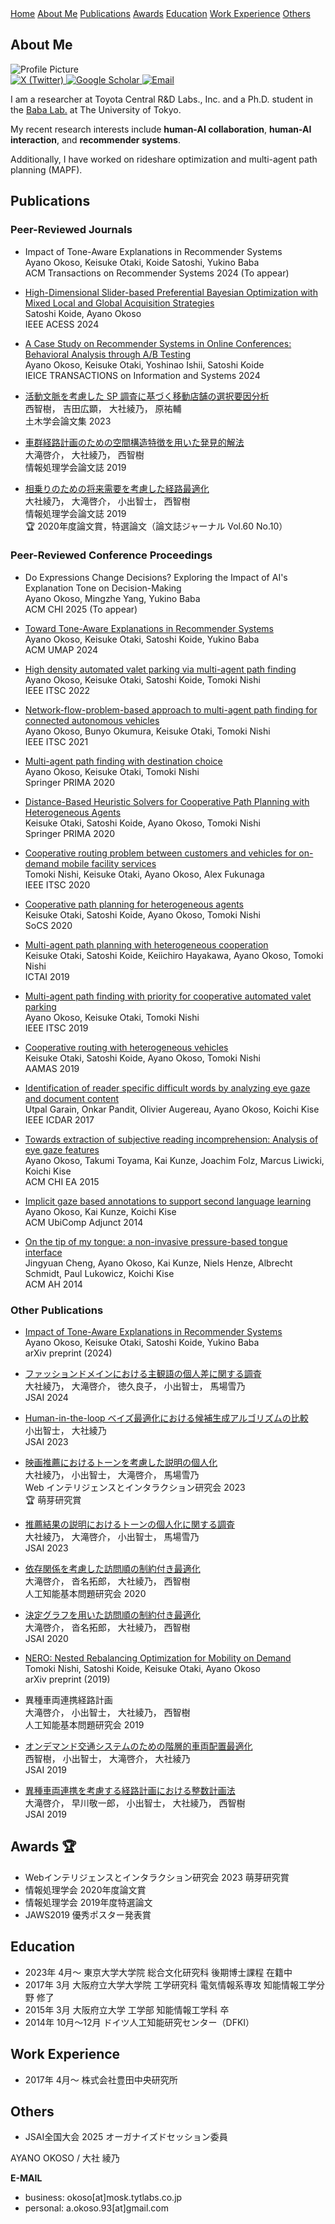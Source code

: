 
<link rel="stylesheet" type="text/css" href="https://a-okoso.github.io/portfolio/style.css">
<div class="top-navbar">
  <a href="index.html">Home</a>
  <a href="#about-me">About Me</a>
  <a href="#publications">Publications</a>
  <a href="#awards">Awards</a>
  <a href="#education">Education</a>
  <a href="#work-experience">Work Experience</a>
  <a href="#others">Others</a>
</div>

## About Me
<a id="about-me" class="section"></a>
<div class="about-container">
  <div class="profile">
    <img src="https://drive.google.com/uc?id=18W4qSn55OiHlMYlhad1SWAnJsI-21X6r" alt="Profile Picture" class="profile-img">
    <div class="social-icons">
      <!-- twitter -->
      <a href="https://twitter.com/ay_ok_111" target="_blank">
        <img src="https://upload.wikimedia.org/wikipedia/commons/5/53/X_logo_2023_original.svg" 
             alt="X (Twitter)" class="icon">
      </a>
      <!-- google scholar -->
      <a href="https://scholar.google.co.jp/citations?user=6PCLAWgAAAAJ&hl=ja" target="_blank">
        <img src="https://upload.wikimedia.org/wikipedia/commons/c/c7/Google_Scholar_logo.svg" 
             alt="Google Scholar" class="icon">
      </a>
      <!-- メールアイコン -->
      <a href="#contact">
        <img src="https://fonts.gstatic.com/s/i/materialicons/mail/v11/24px.svg" 
             alt="Email" class="icon">
      </a>
    </div>
  </div>

  <!-- 右側のテキスト -->
  <div class="about-text">
     <p>
      I am a researcher at Toyota Central R&D Labs., Inc. and 
       a Ph.D. student in the <a href="https://bb.c.u-tokyo.ac.jp/" target="_blank">Baba Lab.</a> at The University of Tokyo.
    </p>
    <p>
      My recent research interests include <strong>human-AI collaboration</strong>, 
      <strong>human-AI interaction</strong>, and <strong>recommender systems</strong>.
    </p>
    <p>
      Additionally, I have worked on rideshare optimization and multi-agent path planning (MAPF).
    </p>
  </div>

</div>


## Publications
<a id="publications" class="section"></a>

### Peer-Reviewed Journals
- Impact of Tone-Aware Explanations in Recommender Systems  
  Ayano Okoso, Keisuke Otaki, Koide Satoshi, Yukino Baba  
  ACM Transactions on Recommender Systems 2024 (To appear)  

- [High-Dimensional Slider-based Preferential Bayesian Optimization with Mixed Local and Global Acquisition Strategies](https://ieeexplore.ieee.org/document/10577753?denied=)  
  Satoshi Koide, Ayano Okoso  
  IEEE ACESS 2024  

- [A Case Study on Recommender Systems in Online Conferences: Behavioral Analysis through A/B Testing](https://www.jstage.jst.go.jp/article/transinf/E107.D/5/E107.D_2023DAP0008/_pdf)  
  Ayano Okoso, Keisuke Otaki, Yoshinao Ishii, Satoshi Koide  
  IEICE TRANSACTIONS on Information and Systems 2024  

- [活動文脈を考慮した SP 調査に基づく移動店舗の選択要因分析](https://www.jstage.jst.go.jp/article/jscejj/79/20/79_23-20010/_article/-char/ja/)  
  西智樹， 吉田広顕， 大社綾乃， 原祐輔  
  土木学会論文集 2023  

- [車群経路計画のための空間構造特徴を用いた発見的解法](https://ipsj.ixsq.nii.ac.jp/ej/?action=pages_view_main&active_action=repository_view_main_item_detail&item_id=199715&item_no=1&page_id=13&block_id=8)  
  大滝啓介， 大社綾乃， 西智樹  
  情報処理学会論文誌 2019  

- [相乗りのための将来需要を考慮した経路最適化](https://ipsj.ixsq.nii.ac.jp/ej/?action=pages_view_main&active_action=repository_view_main_item_detail&item_id=199720&item_no=1&page_id=13&block_id=8)  
  大社綾乃， 大滝啓介， 小出智士， 西智樹  
  情報処理学会論文誌 2019  
  🏆 2020年度論文賞，特選論文（論文誌ジャーナル Vol.60 No.10）  


  

### Peer-Reviewed Conference Proceedings
- Do Expressions Change Decisions? Exploring the Impact of AI's Explanation Tone on Decision-Making  
  Ayano Okoso, Mingzhe Yang, Yukino Baba  
  ACM CHI 2025 (To appear)  

- [Toward Tone-Aware Explanations in Recommender Systems](https://dl.acm.org/doi/10.1145/3627043.3659572)  
  Ayano Okoso, Keisuke Otaki, Satoshi Koide, Yukino Baba  
  ACM UMAP 2024  

- [High density automated valet parking via multi-agent path finding](https://ieeexplore.ieee.org/document/9922035)  
  Ayano Okoso, Keisuke Otaki, Satoshi Koide, Tomoki Nishi  
  IEEE ITSC 2022  

- [Network-flow-problem-based approach to multi-agent path finding for connected autonomous vehicles](https://ieeexplore.ieee.org/abstract/document/9564399)  
  Ayano Okoso, Bunyo Okumura, Keisuke Otaki, Tomoki Nishi  
  IEEE ITSC 2021  

- [Multi-agent path finding with destination choice](https://link.springer.com/chapter/10.1007/978-3-030-69322-0_26)  
  Ayano Okoso, Keisuke Otaki, Tomoki Nishi  
  Springer PRIMA 2020  

- [Distance-Based Heuristic Solvers for Cooperative Path Planning with Heterogeneous Agents](https://link.springer.com/chapter/10.1007/978-3-030-69322-0_8)  
  Keisuke Otaki, Satoshi Koide, Ayano Okoso, Tomoki Nishi  
  Springer PRIMA 2020  

- [Cooperative routing problem between customers and vehicles for on-demand mobile facility services](https://www.researchgate.net/profile/Tomoki-Nishi/publication/344475518_Cooperative_Routing_Problem_between_Customers_and_Vehicles_for_On-demand_Mobile_Facility_Services/links/5f7b072292851c14bcaee5cc/Cooperative-Routing-Problem-between-Customers-and-Vehicles-for-On-demand-Mobile-Facility-Services.pdf)  
  Tomoki Nishi, Keisuke Otaki, Ayano Okoso, Alex Fukunaga  
  IEEE ITSC 2020  

- [Cooperative path planning for heterogeneous agents](https://ojs.aaai.org/index.php/SOCS/article/view/18526)  
  Keisuke Otaki, Satoshi Koide, Ayano Okoso, Tomoki Nishi  
  SoCS 2020  

- [Multi-agent path planning with heterogeneous cooperation](https://ieeexplore.ieee.org/abstract/document/8995414)  
  Keisuke Otaki, Satoshi Koide, Keiichiro Hayakawa, Ayano Okoso, Tomoki Nishi  
  ICTAI 2019  

- [Multi-agent path finding with priority for cooperative automated valet parking](https://ieeexplore.ieee.org/abstract/document/8917112)  
  Ayano Okoso, Keisuke Otaki, Tomoki Nishi  
  IEEE ITSC 2019  

- [Cooperative routing with heterogeneous vehicles](https://www.researchgate.net/profile/Tomoki-Nishi/publication/333671030_Cooperative_Routing_with_Heterogeneous_Vehicles/links/5e319f00a6fdccd9657654e7/Cooperative-Routing-with-Heterogeneous-Vehicles.pdf)  
  Keisuke Otaki, Satoshi Koide, Ayano Okoso, Tomoki Nishi  
  AAMAS 2019  

- [Identification of reader specific difficult words by analyzing eye gaze and document content](https://ieeexplore.ieee.org/abstract/document/8270152)  
  Utpal Garain, Onkar Pandit, Olivier Augereau, Ayano Okoso, Koichi Kise  
  IEEE ICDAR 2017  

- [Towards extraction of subjective reading incomprehension: Analysis of eye gaze features](https://dl.acm.org/doi/abs/10.1145/2702613.2732896)  
  Ayano Okoso, Takumi Toyama, Kai Kunze, Joachim Folz, Marcus Liwicki, Koichi Kise  
  ACM CHI EA 2015  

- [Implicit gaze based annotations to support second language learning](https://dl.acm.org/doi/abs/10.1145/2638728.2638783)  
  Ayano Okoso, Kai Kunze, Koichi Kise  
  ACM UbiComp Adjunct 2014  

- [On the tip of my tongue: a non-invasive pressure-based tongue interface](https://dl.acm.org/doi/abs/10.1145/2582051.2582063)  
  Jingyuan Cheng, Ayano Okoso, Kai Kunze, Niels Henze, Albrecht Schmidt, Paul Lukowicz, Koichi Kise  
  ACM AH 2014  


### Other Publications
- [Impact of Tone-Aware Explanations in Recommender Systems](https://arxiv.org/pdf/2405.05061)  
  Ayano Okoso, Keisuke Otaki, Satoshi Koide, Yukino Baba  
  arXiv preprint (2024)  

- [ファッションドメインにおける主観語の個人差に関する調査](https://www.jstage.jst.go.jp/article/pjsai/JSAI2024/0/JSAI2024_3R5OS13c03/_pdf)  
  大社綾乃， 大滝啓介， 徳久良子， 小出智士， 馬場雪乃  
  JSAI 2024  

- [Human-in-the-loop ベイズ最適化における候補生成アルゴリズムの比較](https://www.jstage.jst.go.jp/article/pjsai/JSAI2023/0/JSAI2023_3H1GS1003/_pdf)  
  小出智士， 大社綾乃  
  JSAI 2023  

- [映画推薦におけるトーンを考慮した説明の個人化](https://www.jstage.jst.go.jp/article/wii/19/0/19_77/_pdf)  
  大社綾乃， 小出智士， 大滝啓介， 馬場雪乃  
  Web インテリジェンスとインタラクション研究会 2023  
  🏆 萌芽研究賞  

- [推薦結果の説明におけるトーンの個人化に関する調査](https://www.jstage.jst.go.jp/article/pjsai/JSAI2023/0/JSAI2023_4Xin167/_pdf)  
  大社綾乃， 大滝啓介， 小出智士， 馬場雪乃  
  JSAI 2023  

<!-- 
- 依存関係を考慮した訪問順の制約付き最適化 (特集 「統計的関係学習」 および一般)  
  大滝啓介， 沓名拓郎， 大社綾乃， 西智樹  
  人工知能基本問題研究会 2020  
-->

- [依存関係を考慮した訪問順の制約付き最適化](https://www.jstage.jst.go.jp/article/jsaifpai/111/0/111_03/_pdf)  
  大滝啓介， 沓名拓郎， 大社綾乃， 西智樹  
  人工知能基本問題研究会 2020  

- [決定グラフを用いた訪問順の制約付き最適化](https://www.jstage.jst.go.jp/article/pjsai/JSAI2020/0/JSAI2020_4Rin102/_pdf)  
  大滝啓介， 沓名拓郎， 大社綾乃， 西智樹  
  JSAI 2020  

- [NERO: Nested Rebalancing Optimization for Mobility on Demand](https://arxiv.org/pdf/1906.10835)  
  Tomoki Nishi, Satoshi Koide, Keisuke Otaki, Ayano Okoso  
  arXiv preprint (2019)  

<!-- 
- 異種車両連携経路計画 (特集 「生命科学における離散構造」 および一般)
  大滝啓介， 小出智士， 大社綾乃， 西智樹
  人工知能基本問題研究会 2019
-->

- 異種車両連携経路計画  
  大滝啓介， 小出智士， 大社綾乃， 西智樹  
  人工知能基本問題研究会 2019  

- [オンデマンド交通システムのための階層的車両配置最適化](https://www.jstage.jst.go.jp/article/pjsai/JSAI2019/0/JSAI2019_4Rin120/_pdf)  
  西智樹， 小出智士， 大滝啓介， 大社綾乃  
  JSAI 2019  

- [異種車両連携を考慮する経路計画における整数計画法](https://www.jstage.jst.go.jp/article/pjsai/JSAI2019/0/JSAI2019_4Rin121/_pdf)  
  大滝啓介， 早川敬一郎， 小出智士， 大社綾乃， 西智樹  
  JSAI 2019  
  

  


## Awards 🏆 
<a id="awards" class="section"></a>
- Webインテリジェンスとインタラクション研究会 2023 萌芽研究賞
- 情報処理学会 2020年度論文賞
- 情報処理学会 2019年度特選論文
- JAWS2019 優秀ポスター発表賞


## Education
<a id="education" class="section"></a>
- 2023年 4月〜 東京大学大学院 総合文化研究科 後期博士課程 在籍中
- 2017年 3月 大阪府立大学大学院 工学研究科 電気情報系専攻 知能情報工学分野 修了
- 2015年 3月 大阪府立大学 工学部 知能情報工学科 卒
- 2014年 10月〜12月 ドイツ人工知能研究センター（DFKI）

## Work Experience
<a id="work-experience" class="section"></a>
- 2017年 4月〜 株式会社豊田中央研究所

## Others
<a id="others" class="section"></a>
- JSAI全国大会 2025 オーガナイズドセッション委員


<!-- Footer (Contact Section) -->
<footer class="page-footer" id="contact">
  <div class="footer-content">
    <p class="contact-name">AYANO OKOSO / 大社 綾乃</p>
    <p class="contact-email">
      <strong>E-MAIL</strong><br>
      <ul>
        <li> business: okoso[at]mosk.tytlabs.co.jp</li>
        <li> personal: a.okoso.93[at]gmail.com</li>
      </ul>
    </p>
  </div>
</footer>
